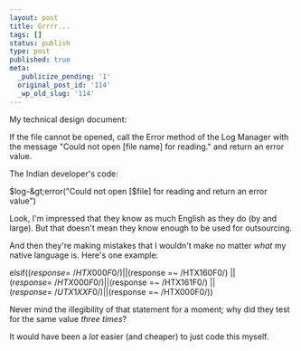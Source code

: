 ```yaml
---
layout: post
title: Grrrr...
tags: []
status: publish
type: post
published: true
meta:
  _publicize_pending: '1'
  original_post_id: '114'
  _wp_old_slug: '114'
---
```

My technical design document:

If the file cannot be opened, call the Error method of the Log Manager with the message "Could not open [file name] for reading." and return an error value.

The Indian developer's code:

$log-&gt;error("Could not open [$file] for reading and return an error value")

Look, I'm impressed that they know as much English as they do (by and large).  But that doesn't mean they know enough to be used for outsourcing.

And then they're making mistakes that I wouldn't make no matter *what* my native language is.  Here's one example:

elsif(($response =~ /HTX000F0/) || ($response =~ /HTX160F0/) || ($response =~ /HTX000F0/) || ($response =~ /HTX161F0/) || ($response =~ /UTX1XXF0/) || ($response =~ /HTX000F0/))

Never mind the illegibility of that statement for a moment; why did they test for the same value *three times*?

It would have been a *lot* easier (and cheaper) to just code this myself.
